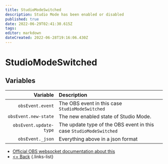 ```yaml
---
title: StudioModeSwitched
description: Studio Mode has been enabled or disabled
published: true
date: 2022-06-29T02:41:30.615Z
tags: 
editor: markdown
dateCreated: 2022-06-28T19:16:06.430Z
---
```


# StudioModeSwitched

## Variables

| Variable | Description |
|---------:|:------------|
| `obsEvent.event` | The OBS event in this case `StudioModeSwitched`
| `obsEvent.new-state` | The new enabled state of Studio Mode.
| `obsEvent.update-type` | The update type of the OBS event in this case `StudioModeSwitched`
| `obsEvent._json` | Everything above in a json format

* [Official OBS websocket documentation about this](https://github.com/obsproject/obs-websocket/blob/4.x-current/docs/generated/protocol.md#studiomodeswitched)
* [<= Back](/en/Integrations/OBS/Events)
{.links-list}